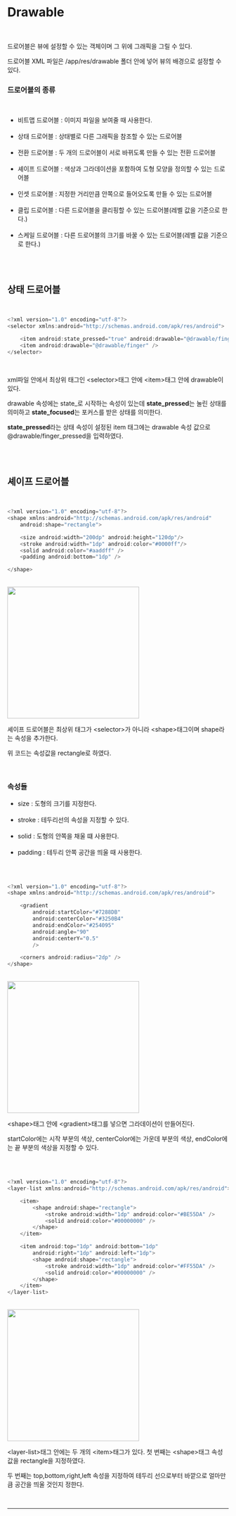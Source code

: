 # Drawable

<br>

드로어블은 뷰에 설정할 수 있는 객체이며 그 위에 그래픽을 그릴 수 있다.

드로어블 XML 파일은 /app/res/drawable 폴더 안에 넣어 뷰의 배경으로 설정할 수 있다.

### 드로어블의 종류

<br>

-   비트맵 드로어블 : 이미지 파일을 보여줄 때 사용한다. <br><br>
-   상태 드로어블 : 상태별로 다른 그래픽을 참조할 수 있는 드로어블 <br><br>
-   전환 드로어블 : 두 개의 드로어블이 서로 바뀌도록 만들 수 있는 전환 드로어블 <br><br>
-   셰이프 드로어블 : 색상과 그라데이션을 포함하여 도형 모양을 정의할 수 있는 드로어블 <br><br>
-   인셋 드로어블 : 지정한 거리만큼 안쪽으로 들어오도록 만들 수 있는 드로어블 <br><br>
-   클립 드로어블 : 다른 드로어블을 클리핑할 수 있는 드로어블(레벨 값을 기준으로 한다.) <br><br>
-   스케일 드로어블 : 다른 드로어블의 크기를 바꿀 수 있는 드로어블(레벨 값을 기준으로 한다.)

<br>

<br>

## 상태 드로어블

<br>

```java
<?xml version="1.0" encoding="utf-8"?>
<selector xmlns:android="http://schemas.android.com/apk/res/android">

    <item android:state_pressed="true" android:drawable="@drawable/finger_pressed" />
    <item android:drawable="@drawable/finger" />
</selector>
```

<br>

xml파일 안에서 최상위 태그인 \<selector>태그 안에 \<item>태그 안에 drawable이 있다.

drawable 속성에는 state\_로 시작하는 속성이 있는데 **state_pressed**는 눌린 상태를 의미하고 **state_focused**는 포커스를 받은 상태를 의미한다.

**state_pressed**라는 상태 속성이 설정된 item 태그에는 drawable 속성 값으로 @drawable/finger_pressed을 입력하였다.

<br>

<br>

## 셰이프 드로어블

<br>

```java
<?xml version="1.0" encoding="utf-8"?>
<shape xmlns:android="http://schemas.android.com/apk/res/android"
    android:shape="rectangle">

    <size android:width="200dp" android:height="120dp"/>
    <stroke android:width="1dp" android:color="#0000ff"/>
    <solid android:color="#aaddff" />
    <padding android:bottom="1dp" />

</shape>
```

<br>

<img src="./../../img/rectangle.jpg" width = "300">

<br>

셰이프 드로어블은 최상위 태그가 \<selector>가 아니라 \<shape>태그이며 shape라는 속성을 추가한다.

위 코드는 속성값을 rectangle로 하였다.

<br>

### 속성들

-   size : 도형의 크기를 지정한다. <br><br>
-   stroke : 테두리선의 속성을 지정할 수 있다. <br><br>
-   solid : 도형의 안쪽을 채울 떄 사용한다. <br><br>
-   padding : 테두리 안쪽 공간을 띄울 때 사용한다. <br><br>

<br>

```java
<?xml version="1.0" encoding="utf-8"?>
<shape xmlns:android="http://schemas.android.com/apk/res/android">

    <gradient
        android:startColor="#7288DB"
        android:centerColor="#3250B4"
        android:endColor="#254095"
        android:angle="90"
        android:centerY="0.5"
        />

    <corners android:radius="2dp" />
</shape>
```

<br>

<img src="./../../img/gradient.jpg" width = "300">

<br>

\<shape>태그 안에 \<gradient>태그를 넣으면 그라데이션이 만들어진다.

startColor에는 시작 부분의 색상, centerColor에는 가운데 부분의 색상, endColor에는 끝 부분의 색상을 지정할 수 있다.

<br>

<br>

```java
<?xml version="1.0" encoding="utf-8"?>
<layer-list xmlns:android="http://schemas.android.com/apk/res/android">

    <item>
        <shape android:shape="rectangle">
            <stroke android:width="1dp" android:color="#BE55DA" />
            <solid android:color="#00000000" />
        </shape>
    </item>

    <item android:top="1dp" android:bottom="1dp"
        android:right="1dp" android:left="1dp">
        <shape android:shape="rectangle">
            <stroke android:width="1dp" android:color="#FF55DA" />
            <solid android:color="#00000000" />
        </shape>
    </item>
</layer-list>
```

<br>

<img src="./../../img/drawable_border.jpg" width="300">

<br>

\<layer-list>태그 안에는 두 개의 \<item>태그가 있다. 첫 번째는 \<shape>태그 속성 값을 rectangle을 지정하였다.

두 번째는 top,bottom,right,left 속성을 지정하여 테두리 선으로부터 바깥으로 얼마만큼 공간을 띄울 것인지 정한다.

<br>

---
